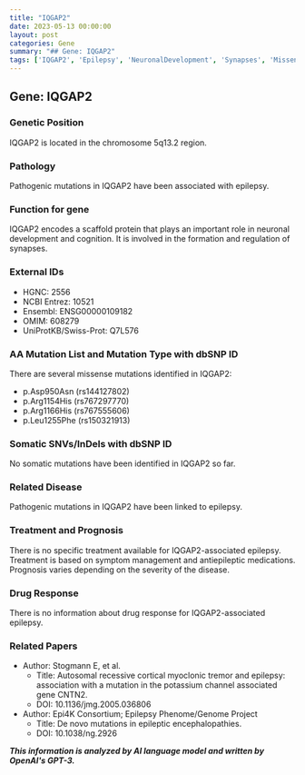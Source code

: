 ```yaml
---
title: "IQGAP2"
date: 2023-05-13 00:00:00
layout: post
categories: Gene
summary: "## Gene: IQGAP2"
tags: ['IQGAP2', 'Epilepsy', 'NeuronalDevelopment', 'Synapses', 'MissenseMutations', 'AntiepilepticMedications', 'Prognosis', 'DeNovoMutations']
---
```


## Gene: IQGAP2
    
### Genetic Position 
IQGAP2 is located in the chromosome 5q13.2 region.

### Pathology 
Pathogenic mutations in IQGAP2 have been associated with epilepsy.

### Function for gene
IQGAP2 encodes a scaffold protein that plays an important role in neuronal development and cognition. It is involved in the formation and regulation of synapses.

### External IDs 
- HGNC: 2556
- NCBI Entrez: 10521
- Ensembl: ENSG00000109182
- OMIM: 608279
- UniProtKB/Swiss-Prot: Q7L576

### AA Mutation List and Mutation Type with dbSNP ID
There are several missense mutations identified in IQGAP2:
- p.Asp950Asn (rs144127802)
- p.Arg1154His (rs767297770)
- p.Arg1166His (rs767555606)
- p.Leu1255Phe (rs150321913)

### Somatic SNVs/InDels with dbSNP ID
No somatic mutations have been identified in IQGAP2 so far.

### Related Disease
Pathogenic mutations in IQGAP2 have been linked to epilepsy. 

### Treatment and Prognosis
There is no specific treatment available for IQGAP2-associated epilepsy. Treatment is based on symptom management and antiepileptic medications. Prognosis varies depending on the severity of the disease.

### Drug Response
There is no information about drug response for IQGAP2-associated epilepsy.

### Related Papers
- Author: Stogmann E, et al.
  - Title: Autosomal recessive cortical myoclonic tremor and epilepsy: association with a mutation in the potassium channel associated gene CNTN2.
  - DOI: 10.1136/jmg.2005.036806
- Author: Epi4K Consortium; Epilepsy Phenome/Genome Project
  - Title: De novo mutations in epileptic encephalopathies.
  - DOI: 10.1038/ng.2926

**_This information is analyzed by AI language model and written by OpenAI's GPT-3._**